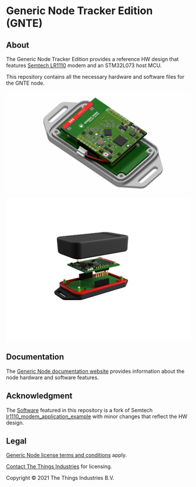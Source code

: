 # Generic Node Tracker Edition (GNTE)

## About

The Generic Node Tracker Edition provides a reference HW design that features [Semtech LR1110](https://www.semtech.com/products/wireless-rf/lora-edge/lr1110) modem and an STM32L073 host MCU.

This repository contains all the necessary hardware and software files for the GNTE node.

![Generic Node Tracker Edition PCB](Docs/renders/pcb-LR1110.png)

![Generic Node Tracker Edition Stacked](Docs/renders/GNTE_stacked_v01.png)

## Documentation

The [Generic Node documentation website](https://www.genericnode.com/docs/) provides information about the node hardware and software features.

## Acknowledgment

The [Software](./Software) featured in this repository is a fork of Semtech [lr1110_modem_application_example](https://github.com/Lora-net/lr1110_modem_application_example) with minor changes that reflect the HW design.

## Legal

[Generic Node license terms and conditions](./LICENSE.md) apply.

[Contact The Things Industries](https://thethingsindustries.com/contact/) for licensing.

Copyright © 2021 The Things Industries B.V.
